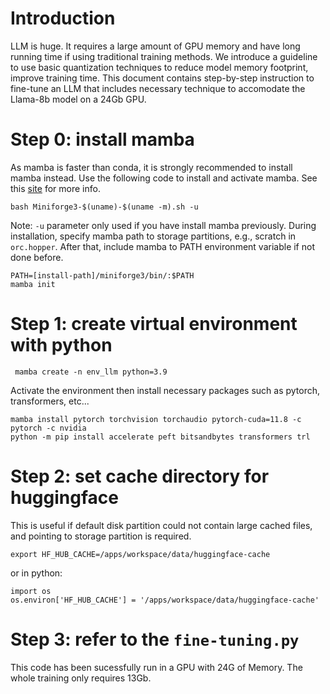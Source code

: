 # Introduction
LLM is huge. It requires a large amount of GPU memory and have long running time if using traditional training methods.
We introduce a guideline to use basic quantization techniques to reduce model memory footprint, improve training time. This document contains step-by-step instruction to fine-tune an LLM that includes necessary technique to accomodate the Llama-8b model on a 24Gb GPU.

# Step 0: install mamba
As mamba is faster than conda, it is strongly recommended to install mamba instead. Use the following code to install and activate mamba. See this [site](https://github.com/conda-forge/miniforge) for more info.
```curl -L -O "https://github.com/conda-forge/miniforge/releases/latest/download/Miniforge3-$(uname)-$(uname -m).sh"
bash Miniforge3-$(uname)-$(uname -m).sh -u
```
Note: `-u` parameter only used if you have install mamba previously. During installation, specify mamba path to storage partitions, e.g., scratch in `orc.hopper`.
After that, include mamba to PATH environment variable if not done before. 
```
PATH=[install-path]/miniforge3/bin/:$PATH
mamba init
```

# Step 1: create virtual environment with python
```
 mamba create -n env_llm python=3.9
```
Activate the environment then install necessary packages such as pytorch, transformers, etc...
```
mamba install pytorch torchvision torchaudio pytorch-cuda=11.8 -c pytorch -c nvidia
python -m pip install accelerate peft bitsandbytes transformers trl
```

# Step 2: set cache directory for huggingface
This is useful if default disk partition could not contain large cached files, and pointing to storage partition is required.
```
export HF_HUB_CACHE=/apps/workspace/data/huggingface-cache
```
or in python:
```
import os
os.environ['HF_HUB_CACHE'] = '/apps/workspace/data/huggingface-cache'
```
# Step 3: refer to the `fine-tuning.py`
This code has been sucessfully run in a GPU with 24G of Memory. The whole training only requires 13Gb.
